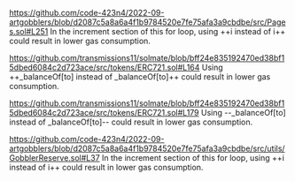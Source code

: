 https://github.com/code-423n4/2022-09-artgobblers/blob/d2087c5a8a6a4f1b9784520e7fe75afa3a9cbdbe/src/Pages.sol#L251
In the increment section of this for loop, using ++i instead of i++ could result in lower gas consumption.


https://github.com/transmissions11/solmate/blob/bff24e835192470ed38bf15dbed6084c2d723ace/src/tokens/ERC721.sol#L164
Using ++_balanceOf[to] instead of _balanceOf[to]++ could result in lower gas consumption.


https://github.com/transmissions11/solmate/blob/bff24e835192470ed38bf15dbed6084c2d723ace/src/tokens/ERC721.sol#L179
Using --_balanceOf[to] instead of _balanceOf[to]-- could result in lower gas consumption.


https://github.com/code-423n4/2022-09-artgobblers/blob/d2087c5a8a6a4f1b9784520e7fe75afa3a9cbdbe/src/utils/GobblerReserve.sol#L37
In the increment section of this for loop, using ++i instead of i++ could result in lower gas consumption.
